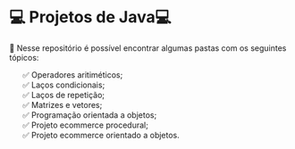 <body>
<h1 align="left">💻 Projetos de Java💻</h1>

<p align="left">📘 Nesse repositório é possível encontrar algumas pastas com os seguintes tópicos:
<br>
  <ul   align="left"> 
    
✅ Operadores aritiméticos; <br>
✅ Laços condicionais;<br>
✅ Laços de repetição;<br>
✅ Matrizes e vetores; <br>
✅ Programação orientada a objetos; <br>
✅ Projeto ecommerce procedural; <br>
✅ Projeto ecommerce orientado a objetos. 
    

  </ul>
</body>

